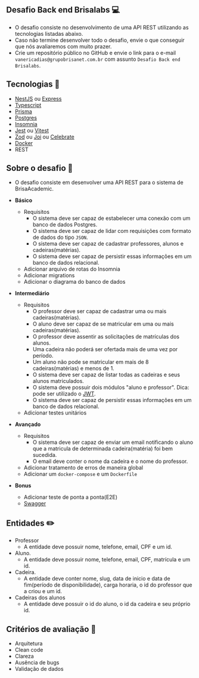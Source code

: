 ## Desafio Back end Brisalabs :computer:

- O desafio consiste no desenvolvimento de uma API REST utilizando as tecnologias listadas abaixo.
- Caso não termine desenvolver todo o desafio, envie o que conseguir que nós avaliaremos com muito prazer.
- Crie um repositório público no GitHub e envie o link para o e-mail `vanericadias@grupobrisanet.com.br` com assunto `Desafio Back end Brisalabs`.

## Tecnologias :rocket:

- [NestJS](https://nestjs.com/) ou [Express](https://expressjs.com/pt-br/)
- [Typescript](https://www.typescriptlang.org/)
- [Prisma](https://www.prisma.io/)
- [Postgres](https://www.postgresql.org/)
- [Insomnia](https://insomnia.rest/)
- [Jest](https://jestjs.io) ou [Vitest](https://vitest.dev)
- [Zod](https://github.com/colinhacks/zod) ou [Joi](https://joi.dev) ou [Celebrate](https://github.com/arb/celebrate)
- [Docker](https://www.docker.com)
- REST

## Sobre o desafio :pushpin:

- O desafio consiste em desenvolver uma API REST para o sistema de BrisaAcademic.

- **Básico**

  - Requisitos
    - O sistema deve ser capaz de estabelecer uma conexão com um banco de dados Postgres.
    - O sistema deve ser capaz de lidar com requisições com formato de dados do tipo `JSON`.
    - O sistema deve ser capaz de cadastrar professores, alunos e cadeiras(matérias).
    - O sistema deve ser capaz de persistir essas informações em um banco de dados relacional.
  - Adicionar arquivo de rotas do Insomnia
  - Adicionar migrations
  - Adicionar o diagrama do banco de dados

- **Intermediário**

  - Requisitos
    - O professor deve ser capaz de cadastrar uma ou mais cadeiras(matérias).
    - O aluno deve ser capaz de se matricular em uma ou mais cadeiras(matérias).
    - O professor deve assentir as solicitações de matrículas dos alunos.
    - Uma cadeira não poderá ser ofertada mais de uma vez por período.
    - Um aluno não pode se matricular em mais de 8 cadeiras(matérias) e menos de 1.
    - O sistema deve ser capaz de listar todas as cadeiras e seus alunos matriculados.
    - O sistema deve possuir dois módulos "aluno e professor". Dica: pode ser utilizado o [JWT](https://jwt.io/).
    - O sistema deve ser capaz de persistir essas informações em um banco de dados relacional.
  - Adicionar testes unitários

- **Avançado**

  - Requisitos
    - O sistema deve ser capaz de enviar um email notificando o aluno que a matricula de determinada cadeira(matéria) foi bem sucedida.
    - O email deve conter o nome da cadeira e o nome do professor.
  - Adicionar tratamento de erros de maneira global
  - Adicionar um `docker-compose` e um `Dockerfile`

- **Bonus**
  - Adicionar teste de ponta a ponta(E2E)
  - [Swagger](https://swagger.io)

## Entidades :pencil2:

- Professor
  - A entidade deve possuir nome, telefone, email, CPF e um id.
- Aluno.
  - A entidade deve possuir nome, telefone, email, CPF, matrícula e um id.
- Cadeira.
  - A entidade deve conter nome, slug, data de inicio e data de fim(período de disponibilidade), carga horaria, o id do professor que a criou e um id.
- Cadeiras dos alunos
  - A entidade deve possuir o id do aluno, o id da cadeira e seu próprio id.

## Critérios de avaliação :memo:

- Arquitetura
- Clean code
- Clareza
- Ausência de bugs
- Validação de dados
